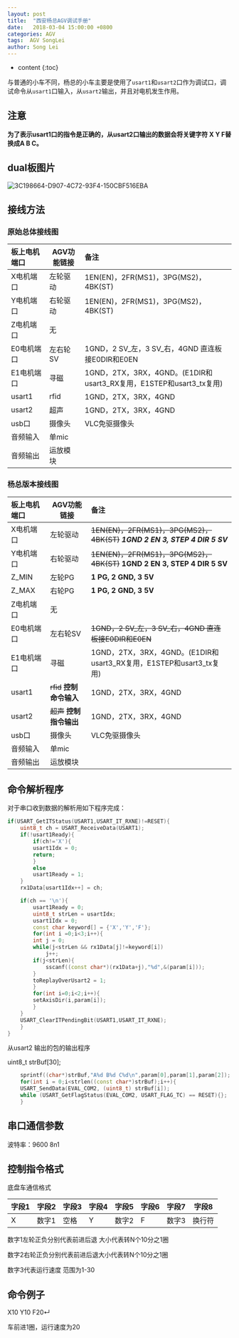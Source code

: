 ```yaml
---
layout: post
title:  "西安杨总AGV调试手册"
date:   2018-03-04 15:00:00 +0800
categories: AGV 
tags:  AGV SongLei
author: Song Lei
---
```


* content
{:toc}

与普通的小车不同，杨总的小车主要是使用了`usart1`和`usart2`口作为调试口，调试命令从`usart1`口输入，从`usart2`输出，并且对电机发生作用。



## 注意

**为了表示usart1口的指令是正确的，从usart2口输出的数据会将关键字符 X Y F替换成A B C。**

## dual板图片

![3C198664-D907-4C72-93F4-150CBF516EBA](http://leisong03.github.io/images/3C198664-D907-4C72-93F4-150CBF516EBA.png)

## 接线方法

### 原始总体接线图

| 板上电机端口 | AGV功能链接 | 备注                                       |
| :----- | ------- | :--------------------------------------- |
| X电机端口  | 左轮驱动    | 1EN(EN)，2FR(MS1)，3PG(MS2)，4BK(ST)        |
| Y电机端口  | 右轮驱动    | 1EN(EN)，2FR(MS1)，3PG(MS2)，4BK(ST)        |
| Z电机端口  | 无       |                                          |
| E0电机端口 | 左右轮SV   | 1GND，2 SV_左，3 SV_右，4GND 直连板接E0DIR和E0EN   |
| E1电机端口 | 寻磁      | 1GND，2TX，3RX，4GND。(E1DIR和usart3_RX复用，E1STEP和usart3_tx复用) |
| usart1 | rfid    | 1GND，2TX，3RX，4GND                        |
| usart2 | 超声      | 1GND，2TX，3RX，4GND                        |
| usb口   | 摄像头     | VLC免驱摄像头                                 |
| 音频输入   | 单mic    |                                          |
| 音频输出   | 运放模块    |                                          |

### 杨总版本接线图

| 板上电机端口 | AGV功能链接             | 备注                                       |
| :----- | ------------------- | :--------------------------------------- |
| X电机端口  | 左轮驱动                | ~~1EN(EN)，2FR(MS1)，3PG(MS2)，4BK(ST)~~ ***1GND 2 EN 3, STEP 4 DIR 5 SV*** |
| Y电机端口  | 右轮驱动                | ~~1EN(EN)，2FR(MS1)，3PG(MS2)，4BK(ST)~~ **1GND 2 EN 3, STEP 4 DIR 5 SV** |
| Z_MIN  | 左轮PG                | **1 PG, 2 GND, 3 5V**                    |
| Z_MAX  | 右轮PG                | **1 PG, 2 GND, 3 5V**                    |
| Z电机端口  | 无                   |                                          |
| E0电机端口 | 左右轮SV               | ~~1GND，2 SV_左，3 SV_右，4GND 直连板接E0DIR和E0EN~~ |
| E1电机端口 | 寻磁                  | 1GND，2TX，3RX，4GND。(E1DIR和usart3_RX复用，E1STEP和usart3_tx复用) |
| usart1 | ~~rfid~~ **控制命令输入** | 1GND，2TX，3RX，4GND                        |
| usart2 | ~~超声~~ **控制指令输出**   | 1GND，2TX，3RX，4GND                        |
| usb口   | 摄像头                 | VLC免驱摄像头                                 |
| 音频输入   | 单mic                |                                          |
| 音频输出   | 运放模块                |                                          |

## 命令解析程序

对于串口收到数据的解析用如下程序完成：

```c++
if(USART_GetITStatus(USART1,USART_IT_RXNE)!=RESET){
	uint8_t ch = USART_ReceiveData(USART1);
	if(!usart1Ready){
	    if(ch!='X'){
		usart1Idx = 0;
		return;
	    }
	    else
		usart1Ready = 1;
	} 
	rx1Data[usart1Idx++] = ch;

	if(ch == '\n'){
	    usart1Ready = 0;
	    uint8_t strLen = usartIdx;
	    usart1Idx = 0;
	    const char keyword[] = {'X','Y','F'};
	    for(int i =0;i<3;i++){
		int j = 0;
		while(j<strLen && rx1Data[j]!=keyword[i])
		    j++;
		if(j<strLen){
		    sscanf((const char*)(rx1Data+j),"%d",&(param[i]));
		}
		toReplayOverUsart2 = 1;
	    }
	    for(int i=0;i<2;i++){
		setAxisDir(i,param[i]);
	    }
	}
	USART_ClearITPendingBit(USART1,USART_IT_RXNE);
    }
}
```

从usart2 输出的包的输出程序

 uint8_t strBuf[30];

```c++
    sprintf((char*)strBuf,"A%d B%d C%d\n",param[0],param[1],param[2]);
    for(int i = 0;i<strlen((const char*)strBuf);i++){
	USART_SendData(EVAL_COM2, (uint8_t) strBuf[i]);
	while (USART_GetFlagStatus(EVAL_COM2, USART_FLAG_TC) == RESET){};
    }
```




## 串口通信参数

波特率：9600  8n1

## 控制指令格式

底盘车通信格式

| 字段1  | 字段2  | 字段3  | 字段4  | 字段5  | 字段6  | 字段7  | 字段8  |
| ---- | ---- | ---- | ---- | ---- | ---- | ---- | ---- |
| X    | 数字1  | 空格   | Y    | 数字2  | F    | 数字3  | 换行符  |

 数字1左轮正负分别代表前进后退 大小代表转N个10分之1圈

数字2右轮正负分别代表前进后退大小代表转N个10分之1圈

数字3代表运行速度 范围为1-30

## 命令例子

X10 Y10 F20↵

车前进1圈，运行速度为20